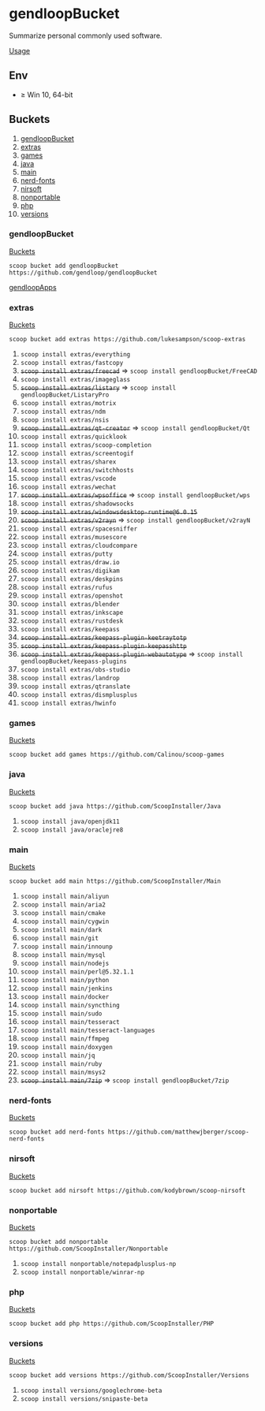# gendloopBucket

Summarize personal commonly used software.

[Usage](https://github.com/gendloop/gendloopBucket/wiki)

## Env

* $\ge$ Win 10,  64-bit

## Buckets

1. [gendloopBucket](#gendloopbucket-1)
2. [extras](#extras)
3. [games](#games)
4. [java](#java)
5. [main](#main)
6. [nerd-fonts](#nerd-fonts)
7. [nirsoft](#nirsoft)
8. [nonportable](#nonportable)
9. [php](#php)
10. [versions](#versions)

### gendloopBucket

[Buckets](#buckets)

`scoop bucket add gendloopBucket https://github.com/gendloop/gendloopBucket`

[gendloopApps](https://github.com/gendloop/gendloopApps)

### extras

[Buckets](#buckets)

`scoop bucket add extras https://github.com/lukesampson/scoop-extras`

1. `scoop install extras/everything`
2. `scoop install extras/fastcopy`
3. ~~`scoop install extras/freecad`~~ => `scoop install gendloopBucket/FreeCAD`
4. `scoop install extras/imageglass`
5. ~~`scoop install extras/listary`~~ => `scoop install gendloopBucket/ListaryPro`
6. `scoop install extras/motrix`
7. `scoop install extras/ndm`
8. `scoop install extras/nsis`
9. ~~`scoop install extras/qt-creator`~~ => `scoop install gendloopBucket/Qt`
10. `scoop install extras/quicklook`
11. `scoop install extras/scoop-completion`
12. `scoop install extras/screentogif`
13. `scoop install extras/sharex`
14. `scoop install extras/switchhosts`
15. `scoop install extras/vscode`
16. `scoop install extras/wechat`
17. ~~`scoop install extras/wpsoffice`~~ => `scoop install gendloopBucket/wps`
18. `scoop install extras/shadowsocks`
19. ~~`scoop install extras/windowsdesktop-runtime@6.0.15`~~
20. ~~`scoop install extras/v2rayn`~~ => `scoop install gendloopBucket/v2rayN`
21. `scoop install extras/spacesniffer`
22. `scoop install extras/musescore`
23. `scoop install extras/cloudcompare`
24. `scoop install extras/putty`
25. `scoop install extras/draw.io`
26. `scoop install extras/digikam`
27. `scoop install extras/deskpins`
28. `scoop install extras/rufus`
29. `scoop install extras/openshot`
30. `scoop install extras/blender`
31. `scoop install extras/inkscape`
32. `scoop install extras/rustdesk`
33. `scoop install extras/keepass`
34. ~~`scoop install extras/keepass-plugin-keetraytotp`~~
35. ~~`scoop install extras/keepass-plugin-keepasshttp`~~
36. ~~`scoop install extras/keepass-plugin-webautotype`~~ => `scoop install gendloopBucket/keepass-plugins`
37. `scoop install extras/obs-studio`
38. `scoop install extras/landrop`
39. `scoop install extras/qtranslate`
40. `scoop install extras/dismplusplus`
41. `scoop install extras/hwinfo`

### games

[Buckets](#buckets)

`scoop bucket add games https://github.com/Calinou/scoop-games`



### java

[Buckets](#buckets)

`scoop bucket add java https://github.com/ScoopInstaller/Java`

1. `scoop install java/openjdk11`
2. `scoop install java/oraclejre8`

### main

[Buckets](#buckets)

`scoop bucket add main https://github.com/ScoopInstaller/Main`

1. `scoop install main/aliyun`
2. `scoop install main/aria2`
3. `scoop install main/cmake`
4. `scoop install main/cygwin`
5. `scoop install main/dark`
6. `scoop install main/git`
7. `scoop install main/innounp`
8. `scoop install main/mysql`
9. `scoop install main/nodejs`
10. `scoop install main/perl@5.32.1.1`
11. `scoop install main/python`
12. `scoop install main/jenkins`
13. `scoop install main/docker`
14. `scoop install main/syncthing`
15. `scoop install main/sudo`
16. `scoop install main/tesseract`
17. `scoop install main/tesseract-languages`
18. `scoop install main/ffmpeg`
19. `scoop install main/doxygen`
20. `scoop install main/jq`
21. `scoop install main/ruby`
22. `scoop install main/msys2`
23. ~~`scoop install main/7zip`~~ => `scoop install gendloopBucket/7zip`

### nerd-fonts

[Buckets](#buckets)

`scoop bucket add nerd-fonts https://github.com/matthewjberger/scoop-nerd-fonts`



### nirsoft

[Buckets](#buckets)

`scoop bucket add nirsoft https://github.com/kodybrown/scoop-nirsoft`



### nonportable

[Buckets](#buckets)

`scoop bucket add nonportable https://github.com/ScoopInstaller/Nonportable`

1. `scoop install nonportable/notepadplusplus-np`
2. `scoop install nonportable/winrar-np`

### php

[Buckets](#buckets)

`scoop bucket add php https://github.com/ScoopInstaller/PHP`



### versions

[Buckets](#buckets)

`scoop bucket add versions https://github.com/ScoopInstaller/Versions`

1. `scoop install versions/googlechrome-beta`
1. `scoop install versions/snipaste-beta`
